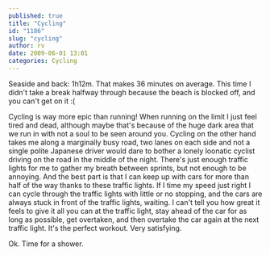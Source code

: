 ```yaml
---
published: true
title: "Cycling"
id: "1186"
slug: "cycling"
author: rv
date: 2009-06-01 13:01
categories: Cycling
---
```

Seaside and back: 1h12m. That makes 36 minutes on average. This time I didn't take a break halfway through because the beach is blocked off, and you can't get on it :(

Cycling is way more epic than running! When running on the limit I just feel tired and dead, although maybe that's because of the huge dark area that we run in with not a soul to be seen around you. Cycling on the other hand takes me along a marginally busy road, two lanes on each side and not a single polite Japanese driver would dare to bother a lonely loonatic cyclist driving on the road in the middle of the night. There's just enough traffic lights for me to gather my breath between sprints, but not enough to be annoying. And the best part is that I can keep up with cars for more than half of the way thanks to these traffic lights. If I time my speed just right I can cycle through the traffic lights with little or no stopping, and the cars are always stuck in front of the traffic lights, waiting. I can't tell you how great it feels to give it all you can at the traffic light, stay ahead of the car for as long as possible, get overtaken, and then overtake the car again at the next traffic light. It's the perfect workout. Very satisfying.

Ok. Time for a shower.